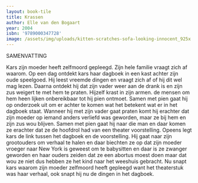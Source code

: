 ```yaml
---
layout: book-tile
title: Krassen
author: Elle van den Bogaart
year: 2004
isbn: '9789000347728'
image: /assets/img/uploads/kitten-scratches-sofa-looking-innocent_925x.jpg
---
```

SAMENVATTING  

Kars zijn moeder heeft zelfmoord gepleegd. Zijn hele familie vraagt zich af waarom. Op een dag ontdekt kars haar dagboek in een kast achter zijn oude speelgoed. Hij leest vreemde dingen en vraagt zich af of hij dit wel mag lezen. Daarna ontdekt hij dat zijn vader weer aan de drank is en zijn zus weigert te met hem te praten. Hijzelf krast in zijn armen. de mensen om hem heen lijken onbereikbaar tot hij pien ontmoet. Samen met pien gaat hij op onderzoek uit om er achter te komen wat het betekent wat er in het dagboek staat. Wanneer hij met zijn vader gaat praten komt hij erachter dat zijn moeder op iemand anders verliefd was geworden, maar ze bij hem en zijn zus wou blijven. Samen met pien gaat hij naar die man en daar komen ze erachter dat ze de hoofdrol had van een theater voorstelling. Opeens legt kars de link tussen het dagboek en de voorstelling. Hij gaat naar zijn grootouders om verhaal te halen en daar biechten ze op dat zijn moeder vroeger naar New York is geweest om te babysitten en daar is ze zwanger geworden en haar ouders zeiden dat ze een abortus moest doen maar dat wou ze niet dus hebben ze het kind naar het weeshuis gebracht. Nu snapt kars waarom zijn moeder zelfmoord heeft gepleegd want het theaterstuk was haar verhaal, ook snapt hij nu de dingen in het dagboek.
